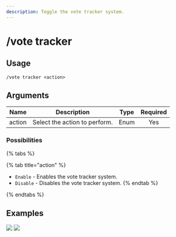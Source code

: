 ```yaml
---
description: Toggle the vote tracker system.
---
```


# /vote tracker

## Usage

```
/vote tracker <action>
```

## Arguments

| Name   | Description                   | Type | Required |
| :----: | :---------------------------: | :--: | :------: |
| action | Select the action to perform. | Enum | Yes      |

### Possibilities

{% tabs %}

{% tab title="action" %}
- `Enable` - Enables the vote tracker system.
- `Disable` - Disables the vote tracker system.
{% endtab %}

{% endtabs %}

## Examples

![](https://forkman.vercel.app/_media/examples/vote/tracker-0.png)
![](https://forkman.vercel.app/_media/examples/vote/tracker-1.png)